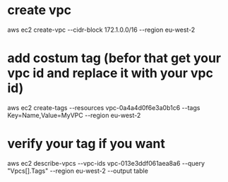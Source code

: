 # create vpc
aws ec2 create-vpc --cidr-block 172.1.0.0/16 --region eu-west-2
# add costum tag (befor that get your vpc id and replace it with your vpc id)
aws ec2 create-tags --resources vpc-0a4a4d0f6e3a0b1c6 --tags Key=Name,Value=MyVPC --region eu-west-2 
# verify your tag if you want 
aws ec2 describe-vpcs --vpc-ids vpc-013e3ddf061aea8a6 --query "Vpcs[].Tags" --region eu-west-2 --output table


